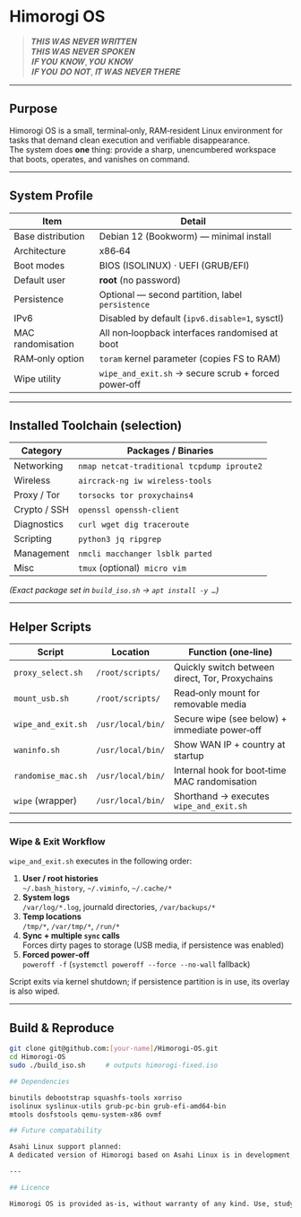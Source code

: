 # Himorogi OS

> 𝑻𝑯𝑰𝑺 𝑾𝑨𝑺 𝑵𝑬𝑽𝑬𝑹 𝑾𝑹𝑰𝑻𝑻𝑬𝑵  
> 𝑻𝑯𝑰𝑺 𝑾𝑨𝑺 𝑵𝑬𝑽𝑬𝑹 𝑺𝑷𝑶𝑲𝑬𝑵  
> 𝑰𝑭 𝒀𝑶𝑼 𝑲𝑵𝑶𝑾, 𝒀𝑶𝑼 𝑲𝑵𝑶𝑾  
> 𝑰𝑭 𝒀𝑶𝑼 𝑫𝑶 𝑵𝑶𝑻, 𝑰𝑻 𝑾𝑨𝑺 𝑵𝑬𝑽𝑬𝑹 𝑻𝑯𝑬𝑹𝑬  

---

## Purpose

Himorogi OS is a small, terminal‑only, RAM‑resident Linux environment for tasks that demand clean execution and verifiable disappearance.  
The system does **one** thing: provide a sharp, unencumbered workspace that boots, operates, and vanishes on command.

---

## System Profile

| Item                    | Detail                                              |
|-------------------------|-----------------------------------------------------|
| Base distribution       | Debian 12 (Bookworm) ― minimal install              |
| Architecture            | x86‑64                                              |
| Boot modes              | BIOS (ISOLINUX) · UEFI (GRUB/EFI)                   |
| Default user            | **root** (no password)                              |
| Persistence             | Optional — second partition, label `persistence`    |
| IPv6                    | Disabled by default (`ipv6.disable=1`, sysctl)      |
| MAC randomisation       | All non‑loopback interfaces randomised at boot      |
| RAM‑only option         | `toram` kernel parameter (copies FS to RAM)         |
| Wipe utility            | `wipe_and_exit.sh` → secure scrub + forced power‑off|

---

## Installed Toolchain (selection)

| Category      | Packages / Binaries                               |
|---------------|---------------------------------------------------|
| Networking    | `nmap`  `netcat-traditional`  `tcpdump`  `iproute2` |
| Wireless      | `aircrack-ng`  `iw`  `wireless-tools`             |
| Proxy / Tor   | `torsocks`  `tor`  `proxychains4`                 |
| Crypto / SSH  | `openssl`  `openssh-client`                       |
| Diagnostics   | `curl`  `wget`  `dig`  `traceroute`               |
| Scripting     | `python3`  `jq`  `ripgrep`                        |
| Management    | `nmcli`  `macchanger`  `lsblk`  `parted`          |
| Misc          | `tmux` (optional)  `micro`  `vim`                 |

*(Exact package set in `build_iso.sh` → `apt install -y …`)*

---

## Helper Scripts

| Script                     | Location                   | Function (one‑line)                                   |
|----------------------------|----------------------------|-------------------------------------------------------|
| `proxy_select.sh`          | `/root/scripts/`           | Quickly switch between direct, Tor, Proxychains       |
| `mount_usb.sh`             | `/root/scripts/`           | Read‑only mount for removable media                   |
| `wipe_and_exit.sh`         | `/usr/local/bin/`          | Secure wipe (see below) + immediate power‑off         |
| `waninfo.sh`               | `/usr/local/bin/`          | Show WAN IP + country at startup                      |
| `randomise_mac.sh`         | `/usr/local/bin/`          | Internal hook for boot‑time MAC randomisation         |
| `wipe` (wrapper)           | `/usr/local/bin/`          | Shorthand → executes `wipe_and_exit.sh`               |

---

### Wipe & Exit Workflow

`wipe_and_exit.sh` executes in the following order:

1. **User / root histories**  
   `~/.bash_history`, `~/.viminfo`, `~/.cache/*`
2. **System logs**  
   `/var/log/*.log`, journald directories, `/var/backups/*`
3. **Temp locations**  
   `/tmp/*`, `/var/tmp/*`, `/run/*`
4. **Sync + multiple `sync` calls**  
   Forces dirty pages to storage (USB media, if persistence was enabled)
5. **Forced power‑off**  
   `poweroff -f` (`systemctl poweroff --force --no-wall` fallback)

Script exits via kernel shutdown; if persistence partition is in use, its overlay is also wiped.

---

## Build & Reproduce

```bash
git clone git@github.com:[your‑name]/Himorogi-OS.git
cd Himorogi-OS
sudo ./build_iso.sh     # outputs himorogi-fixed.iso

## Dependencies

binutils debootstrap squashfs-tools xorriso
isolinux syslinux-utils grub-pc-bin grub-efi-amd64-bin
mtools dosfstools qemu-system-x86 ovmf

## Future compatability

Asahi Linux support planned:
A dedicated version of Himorogi based on Asahi Linux is in development, targeting Apple Silicon (M1/M2/M3) systems. This will enable native booting and full functionality on Apple hardware.

---

## Licence

Himorogi OS is provided as‑is, without warranty of any kind. Use, study, modify, and redistribute under the terms of the license above.
